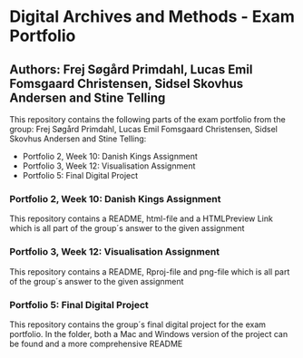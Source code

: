 # Digital Archives and Methods - Exam Portfolio 
## Authors: Frej Søgård Primdahl, Lucas Emil Fomsgaard Christensen, Sidsel Skovhus Andersen and Stine Telling

This repository contains the following parts of the exam portfolio from the group: Frej Søgård Primdahl, Lucas Emil Fomsgaard Christensen, Sidsel Skovhus Andersen and Stine Telling: 
  - Portfolio 2, Week 10: Danish Kings Assignment
  - Portfolio 3, Week 12: Visualisation Assignment
  - Portfolio 5: Final Digital Project 

### Portfolio 2, Week 10: Danish Kings Assignment
This repository contains a README, html-file and a HTMLPreview Link which is all part of the group´s answer to the given assignment

### Portfolio 3, Week 12: Visualisation Assignment
This repository contains a README, Rproj-file and png-file which is all part of the group´s answer to the given assignment

### Portfolio 5: Final Digital Project
This repository contains the group´s final digital project for the exam portfolio. 
In the folder, both a Mac and Windows version of the project can be found and a more comprehensive README

